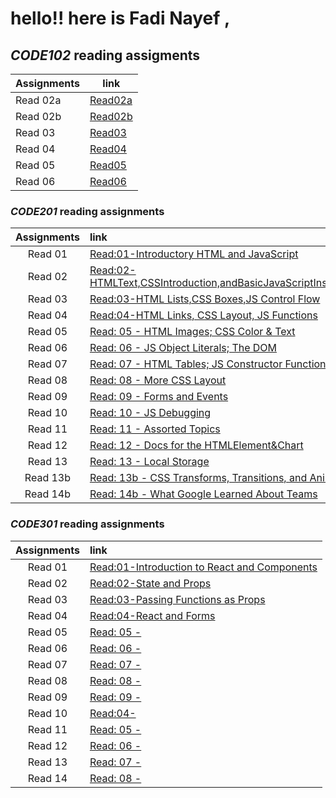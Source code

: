 # hello!! here is Fadi Nayef ,

## ***CODE102***  reading assigments 

| Assignments   | link     |
|-----------|----------|
| Read 02a|[Read02a](102/read02a.md) |       
| Read 02b |    [Read02b](102/read02b.md)      |
| Read 03 |  [Read03](102/read03.md)    | 
|Read 04|[Read04](102/read04a.md)  |
|Read 05|[Read05](102/read05.md) |
|Read 06|[Read06](102/read06.md) |


### ***CODE201*** reading assignments 
 
| Assignments   | link       |
|  :-------:  | :------  |
| Read 01|[Read:01-Introductory HTML and JavaScript](201/read20101.md)|       
| Read 02|[Read:02-HTMLText,CSSIntroduction,andBasicJavaScriptInstructions](201/read20102.md)|
| Read 03|[Read:03-HTML Lists,CSS Boxes,JS Control Flow](201/read20103.md)| 
|Read 04|[Read:04-HTML Links, CSS Layout, JS Functions](201/read20104.md)|
|Read 05|[Read: 05 - HTML Images; CSS Color & Text](201/read20105.md)|
|Read 06| [Read: 06 - JS Object Literals; The DOM](201/read20106.md)|
|Read 07| [Read: 07 - HTML Tables; JS Constructor Functions](201/read20107.md)|
|Read 08| [Read: 08 - More CSS Layout](201/read20108.md)|
|Read 09|[Read: 09 - Forms and Events](201/read20109.md)|
|Read 10| [Read: 10 - JS Debugging](201/read20110.md)|
|Read 11| [Read: 11 - Assorted Topics](201/read20111.md)|
|Read 12| [Read: 12 - Docs for the HTML<canvas>Element&Chart](201/read20112.md)|
|Read 13| [Read: 13 - Local Storage](201/read20113.md)|
|Read 13b| [Read: 13b - CSS Transforms, Transitions, and Animations](201/read20113b.md)|
|Read 14b| [Read: 14b - What Google Learned About Teams](201/read20114b.md)|


### ***CODE301*** reading assignments 
 
| Assignments   | link       |
|  :-------:  | :------  |
| Read 01|[Read:01-Introduction to React and Components](301/read30101.md)|       
| Read 02|[Read:02-State and Props](301/read30102.md)|
| Read 03|[Read:03-Passing Functions as Props](301/read30103.md)| 
|Read 04|[Read:04-React and Forms](301/read30104.md)|
|Read 05|[Read: 05 - ](301/read30105.md)|
|Read 06| [Read: 06 - ](301/read30106.md)|
|Read 07| [Read: 07 - ](301/read30107.md)|
|Read 08| [Read: 08 - ](301/read30108.md)|
|Read 09|[Read: 09 - ](301/read30109.md)|
|Read 10|[Read:04-](301/read301010.md)|
|Read 11|[Read: 05 - ](301/read301011.md)|
|Read 12| [Read: 06 - ](301/read301012.md)|
|Read 13| [Read: 07 - ](301/read301013.md)|
|Read 14| [Read: 08 - ](301/read301014.md)|
